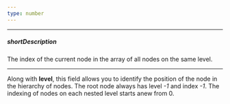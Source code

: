 ```yaml
---
type: number
---
```

---
##### shortDescription
The index of the current node in the array of all nodes on the same level.

---
Along with **level**, this field allows you to identify the position of the node in the hierarchy of nodes. The root node always has level *-1* and index *-1*. The indexing of nodes on each nested level starts anew from 0.